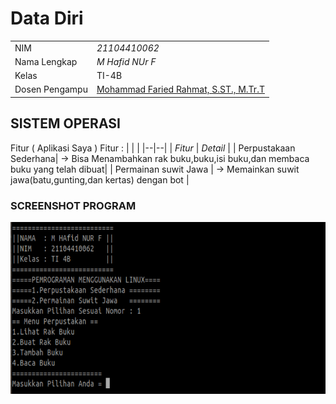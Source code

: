 # Data Diri

|  |  |
|--|--|
| NIM | *21104410062* |
| Nama Lengkap | *M Hafid NUr F* |
| Kelas | TI-4B |
| Dosen Pengampu | [Mohammad Faried Rahmat, S.ST., M.Tr.T](https://github.com/mrhmt80) |

## SISTEM OPERASI
Fitur ( Aplikasi Saya )
Fitur : 
|  |  |
|--|--|
| *Fitur* | *Detail* |
| Perpustakaan Sederhana| -> Bisa Menambahkan rak buku,buku,isi buku,dan membaca buku yang telah dibuat|
| Permainan suwit Jawa  | -> Memainkan suwit jawa(batu,gunting,dan kertas) dengan bot |

### SCREENSHOT PROGRAM
![Aplikasi Berjalan](https://github.com/HAFIDJR/UAS-PraktikumSistemOperasi/blob/main/hafid.png)
